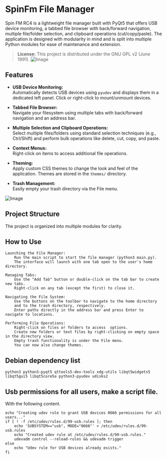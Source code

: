 # SpinFm File Manager

Spin FM RC4 is a lightweight file manager built with PyQt5 that offers USB device monitoring, a tabbed file browser with back/forward navigation, multiple file/folder selection, and clipboard operations (cut/copy/paste). The application is designed with modularity in mind and is split into multiple Python modules for ease of maintenance and extension.

> **License:** This project is distributed under the GNU GPL v2 (June 1991).
![Image](https://github.com/user-attachments/assets/4b1c67bc-d949-443d-b1dc-7adabf85faf2)
## Features

- **USB Device Monitoring:**  
  Automatically detects USB devices using `pyudev` and displays them in a dedicated left panel. Click or right-click to mount/unmount devices.

- **Tabbed File Browser:**  
  Navigate your filesystem using multiple tabs with back/forward navigation and an address bar.

- **Multiple Selection and Clipboard Operations:**  
  Select multiple files/folders using standard selection techniques (e.g., Ctrl/Shift) and perform bulk operations like delete, cut, copy, and paste.

- **Context Menus:**  
  Right-click on items to access additional file operations.

- **Theming:**  
  Apply custom CSS themes to change the look and feel of the application. Themes are stored in the `themes/` directory.

- **Trash Management:**  
  Easily empty your trash directory via the File menu.

![Image](https://github.com/user-attachments/assets/2830285d-8c6e-4139-ab98-599d02cd7be5)

## Project Structure

The project is organized into multiple modules for clarity.

## How to Use

    Launching the File Manager:
        Run the main script to start the file manager (python3 main.py).
        The interface will launch with one tab open to the user's home directory.

    Managing Tabs:
        Use the "Add Tab" button or double-click on the tab bar to create new tabs.
        Right-click on any tab (except the first) to close it.

    Navigating the File System:
        Use the buttons on the toolbar to navigate to the home directory 
        and to the trash directory, respectively.
        Enter paths directly in the address bar and press Enter to navigate to locations.

    Performing File Operations:
        Right-click on files or folders to access  options.
        Create new folders or text files by right-clicking on empty space in the directory view.
        Empty trash functionality is under the File menu.
        You can now also change themes.

## Debian dependency list

    python3 python3-pyqt5 qttools5-dev-tools xdg-utils libqt5widgets5 libqt5gui5 libqt5core5a python3-pyudev udisks2


## Usb permissions for all users, make a script file.

With the following content.

    echo "Creating udev rule to grant USB devices 0666 permissions for all users..."
    if [ ! -f /etc/udev/rules.d/99-usb.rules ]; then
        echo 'SUBSYSTEM=="usb", MODE="0666"' > /etc/udev/rules.d/99-usb.rules
        echo "Created udev rule at /etc/udev/rules.d/99-usb.rules."
        udevadm control --reload-rules && udevadm trigger
    else
        echo "Udev rule for USB devices already exists."
    fi
